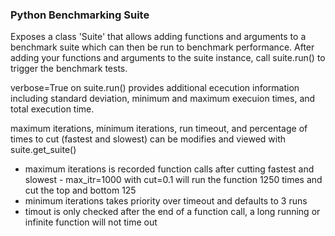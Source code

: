### Python Benchmarking Suite

Exposes a class 'Suite' that allows adding functions and arguments to a benchmark suite which can then be run to benchmark performance.
After adding your functions and arguments to the suite instance, call suite.run() to trigger the benchmark tests.


verbose=True on suite.run() provides additional ececution information including standard deviation, minimum and maximum execuion times, and total execution time.

maximum iterations, minimum iterations, run timeout, and percentage of times to cut (fastest and slowest) can be modifies and viewed with suite.get_suite()
 - maximum iterations is recorded function calls after cutting fastest and slowest - max_itr=1000 with cut=0.1 will run the function 1250 times and cut the top and bottom 125
 - minimum iterations takes priority over timeout and defaults to 3 runs
 - timout is only checked after the end of a function call, a long running or infinite function will not time out
